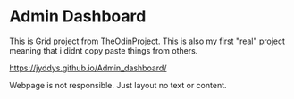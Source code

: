 # Admin Dashboard

This is Grid project from TheOdinProject. This is also my first "real" project meaning that i didnt copy paste things from others.


https://jyddys.github.io/Admin_dashboard/

Webpage is not responsible.
Just layout no text or content.
